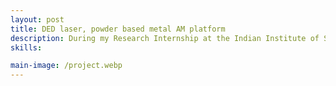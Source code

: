 ```yaml
---
layout: post
title: DED laser, powder based metal AM platform
description: During my Research Internship at the Indian Institute of Science (IISc), I developed a Directed Energy Deposition additive manufacturing platform, carrying out the design, workspace analysis, modal analysis, MATLAB-based modelling, and full-scale prototype manufacturing. I personally executed CNC milling and turning operations using in-house facilities, programmed toolpaths, and integrated a precision powder feeder. The project was completed in two months, demonstrating my ability to manage complex mechanical builds efficiently from concept to operational prototype.
skills: 

main-image: /project.webp 
---
```

